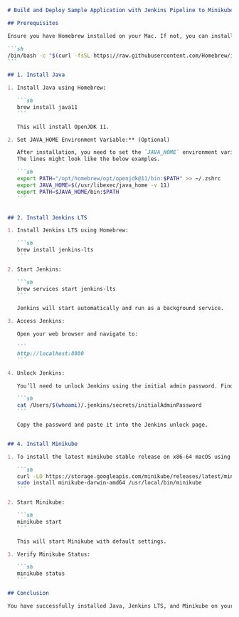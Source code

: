 ````markdown
# Build and Deploy Sample Application with Jenkins Pipeline to Minikube Kubernetes Cluster

## Prerequisites

Ensure you have Homebrew installed on your Mac. If not, you can install it using:

```sh
/bin/bash -c "$(curl -fsSL https://raw.githubusercontent.com/Homebrew/install/HEAD/install.sh)"
```

## 1. Install Java

1. Install Java using Homebrew:

   ```sh
   brew install java11
   ```

   This will install OpenJDK 11.

2. Set JAVA_HOME Environment Variable:** (Optional)

   After installation, you need to set the `JAVA_HOME` environment variable. The lines will be populated in the logs of java installation.
   The lines might look like the below examples.

   ```sh
   export PATH="/opt/homebrew/opt/openjdk@11/bin:$PATH" >> ~/.zshrc
   export JAVA_HOME=$(/usr/libexec/java_home -v 11)
   export PATH=$JAVA_HOME/bin:$PATH
   ```


## 2. Install Jenkins LTS

1. Install Jenkins LTS using Homebrew:

   ```sh
   brew install jenkins-lts
   ```

2. Start Jenkins:

   ```sh
   brew services start jenkins-lts
   ```

   Jenkins will start automatically and run as a background service.

3. Access Jenkins:

   Open your web browser and navigate to:

   ```
   http://localhost:8080
   ```

4. Unlock Jenkins:

   You’ll need to unlock Jenkins using the initial admin password. Find the password with:

   ```sh
   cat /Users/$(whoami)/.jenkins/secrets/initialAdminPassword
   ```

   Copy the password and paste it into the Jenkins unlock page.


## 4. Install Minikube

1. To install the latest minikube stable release on x86-64 macOS using binary download::

   ```sh
   curl -LO https://storage.googleapis.com/minikube/releases/latest/minikube-darwin-amd64
   sudo install minikube-darwin-amd64 /usr/local/bin/minikube
   ```

2. Start Minikube:

   ```sh
   minikube start
   ```

   This will start Minikube with default settings.

3. Verify Minikube Status:

   ```sh
   minikube status
   ```

## Conclusion

You have successfully installed Java, Jenkins LTS, and Minikube on your Mac using Homebrew. Ensure to check each tool's documentation for advanced configurations and troubleshooting.
